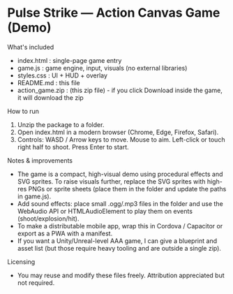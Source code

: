 
Pulse Strike — Action Canvas Game (Demo)
========================================

What's included
- index.html : single-page game entry
- game.js : game engine, input, visuals (no external libraries)
- styles.css : UI + HUD + overlay
- README.md : this file
- action_game.zip : (this zip file) - if you click Download inside the game, it will download the zip

How to run
1. Unzip the package to a folder.
2. Open index.html in a modern browser (Chrome, Edge, Firefox, Safari).
3. Controls: WASD / Arrow keys to move. Mouse to aim. Left-click or touch right half to shoot. Press Enter to start.

Notes & improvements
- The game is a compact, high-visual demo using procedural effects and SVG sprites. To raise visuals further, replace the SVG sprites with high-res PNGs or sprite sheets (place them in the folder and update the paths in game.js).
- Add sound effects: place small .ogg/.mp3 files in the folder and use the WebAudio API or HTMLAudioElement to play them on events (shoot/explosion/hit).
- To make a distributable mobile app, wrap this in Cordova / Capacitor or export as a PWA with a manifest.
- If you want a Unity/Unreal-level AAA game, I can give a blueprint and asset list (but those require heavy tooling and are outside a single zip).

Licensing
- You may reuse and modify these files freely. Attribution appreciated but not required.
